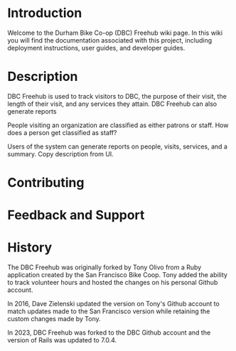 # Introduction

Welcome to the Durham Bike Co-op (DBC) Freehub wiki page. In this wiki you will find the documentation associated with this project, including deployment instructions, user guides, and developer guides.

# Description

DBC Freehub is used to track visitors to DBC, the purpose of their visit, the length of their visit, and any services they attain. DBC Freehub can also generate reports 


People visiting an organization are classified as either patrons or staff. How does a person get classified as staff?

Users of the system can generate reports on people, visits, services, and a summary. Copy description from UI.

# Contributing

# Feedback and Support

# History

The DBC Freehub was originally forked by Tony Olivo from a Ruby application created by the San Francisco Bike Coop. Tony added the ability to track volunteer hours and hosted the changes on his personal Github account.

In 2016, Dave Zielenski updated the version on Tony's Github account to match updates made to the San Francisco version while retaining the custom changes made by Tony.

In 2023, DBC Freehub was forked to the DBC Github account and the version of Rails was updated to 7.0.4.
